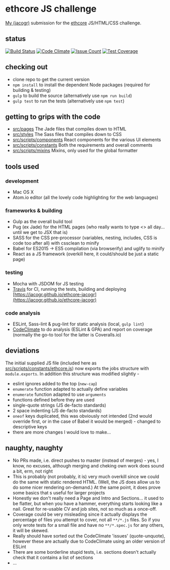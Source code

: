 # ethcore JS challenge

[My (jacogr)](https://github.com/jacogr) submission for the [ethcore](https://ethcore.io) JS/HTML/CSS challenge.

## status

[![Build Status](https://travis-ci.org/jacogr/ethcore-jacogr.svg?branch=master)](https://travis-ci.org/jacogr/ethcore-jacogr)
[![Code Climate](https://codeclimate.com/github/jacogr/ethcore-jacogr/badges/gpa.svg)](https://codeclimate.com/github/jacogr/ethcore-jacogr)
[![Issue Count](https://codeclimate.com/github/jacogr/ethcore-jacogr/badges/issue_count.svg)](https://codeclimate.com/github/jacogr/ethcore-jacogr)
[![Test Coverage](https://codeclimate.com/github/jacogr/ethcore-jacogr/badges/coverage.svg)](https://codeclimate.com/github/jacogr/ethcore-jacogr/coverage)

## checking out

- clone repo to get the current version
- `npm install` to install the dependent Node packages (required for building & testing)
- `gulp` to build the source (alternatively use `npm run build`)
- `gulp test` to run the tests (alternatively use `npm test`)

## getting to grips with the code

- [src/pages](src/pages) The Jade files that compiles down to HTML
- [src/styles](src/styles) The Sass files that compiles down to CSS
- [src/scripts/components](src/scripts/components) React components for the various UI elements
- [src/scripts/constants](src/scripts/constants) Both the requirements and overall comments
- [src/scripts/mixins](src/scripts/mixins) Mixins, only used for the global formatter

## tools used

### development

- Mac OS X
- Atom.io editor (all the lovely code highlighting for the web languages)

### frameworks & building

- Gulp as the overall build tool
- Pug (ex Jade) for the HTML pages (who really wants to type <> all day... until we get to JSX that is)
- SASS for the CSS pre-processor (variables, nesting, includes, CSS is code too after all) with cssclean to minify
- Babel for ES2015 -> ES5 compilation (via browserify) and uglify to minify
- React as a JS framework (overkill here, it could/should be just a static page)

### testing

- Mocha with JSDOM for JS testing
- [Travis](https://travis-ci.org/jacogr/ethcore-jacogr) for CI, running the tests, building and deploying [https://jacogr.github.io/ethcore-jacogr](https://jacogr.github.io/ethcore-jacogr)

### code analysis

- ESLint, Sass-lint & pug-lint for static analysis (local, `gulp lint`)
- [CodeClimate](https://codeclimate.com/github/jacogr/ethcore-jacogr) to do analysis (ESLint & GPA) and report on coverage (normally the go-to tool for the latter is Coveralls.io)

## deviations

The initial supplied JS file (included here as [src/scripts/constants/ethcore.js](src/scripts/constants/ethcore.js)) now exports the jobs structure with `module.exports`. In addition this structure was modified slightly -

- eslint ignores added to the top (`new-cap`)
- `enumerate` function adapted to actually define variables
- `enumerate` function adapted to use `arguments`
- functions defined before they are used
- single-quote strings (JS de-facto standards)
- 2 space indenting (JS de-facto standards)
- `oneof` keys duplicated, this was obviously not intended (2nd would override first, or in the case of Babel it would be merged) - changed to descriptive keys
- there are more changes I would love to make...

## naughty, naughty

- No PRs made, i.e. direct pushes to master (instead of merges) - yes, I know, no excuses, although merging and cheking own work does sound a bit, erm, not right
- This is probably (not probably, it is) very much overkill since we could do the same with static rendered HTML. (Well, the JS does allow us to do some nicer rendering on-demand.) At the same point, it does prove some basics that s useful for larger projects
- Honestly we don't really need a Page and Intro and Sections... it used to be flatter, but when you have a hammer, everything starts looking like a nail. Great for re-usable CV and job sites, not so much as a once-off.
- Coverage could be very misleading since it actually displays the percentage of files you attempt to cover, not all `**/*.js` files. So if you only wrote tests for a small file and have no `**/*.spec.js` for any others, it will be skewed.
- Really should have sorted out the CodeClimate 'issues' (quote-unquote), however these are actually due to CodeClimate using an older version of ESLint
- There are some borderline stupid tests, i.e. sections doesn't actually check that it contains a list of sections
- ...
